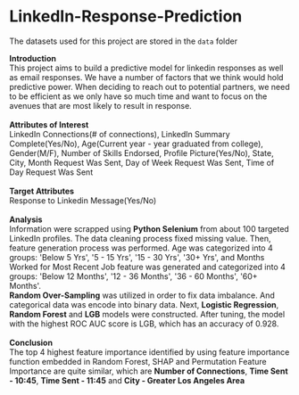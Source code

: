 # LinkedIn-Response-Prediction
The datasets used for this project are stored in the `data` folder

<p><b>Introduction</b><br>
This project aims to build a predictive model for linkedin responses as well as email responses. We have a number of factors that we think would hold predictive power. When deciding to reach out to potential partners, we need to be efficient as we only have so much time and want to focus on the avenues that are most likely to result in response.<br><br>
<b>Attributes of Interest</b><br>
LinkedIn Connections(# of connections), LinkedIn Summary Complete(Yes/No), Age(Current year - year graduated from college), Gender(M/F), Number of Skills Endorsed, Profile Picture(Yes/No), State,	City, Month Request Was Sent, Day of Week Request Was Sent, Time of Day Request Was Sent<br><br>
<b>Target Attributes</b><br>
Response to Linkedin Message(Yes/No)<br><br>
<b>Analysis</b><br>
Information were scrapped using <b>Python Selenium</b> from about 100 targeted LinkedIn profiles. The data cleaning process fixed missing value. Then, feature generation process was performed. Age was categorized into 4 groups: 'Below 5 Yrs', '5 - 15 Yrs', '15 - 30 Yrs', '30+ Yrs', and Months Worked for Most Recent Job feature was generated and categorized into 4 groups: 'Below 12 Months', '12 - 36 Months', '36 - 60 Months', '60+ Months'.<br>
<b>Random Over-Sampling</b> was utilized in order to fix data imbalance. And categorical data was encode into binary data. Next, <b>Logistic Regression</b>, <b>Random Forest</b> and <b>LGB</b> models were constructed. After tuning, the model with the highest ROC AUC score is LGB, which has an accuracy of 0.928.<br><br>
<b>Conclusion</b><br>
The top 4 highest feature importance identified by using feature importance function embedded in Random Forest, SHAP and Permutation Feature Importance are quite similar, which are <b>Number of Connections</b>, <b>Time Sent - 10:45</b>, <b>Time Sent - 11:45</b> and <b>City - Greater Los Angeles Area</b></p>
